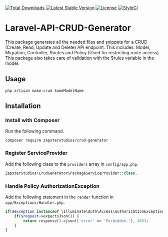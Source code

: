 [![Total Downloads](https://poser.pugx.org/zapsterstudios/crud-generator/downloads)](https://packagist.org/packages/zapsterstudios/crud-generator)
[![Latest Stable Version](https://poser.pugx.org/zapsterstudios/crud-generator/v/stable)](https://packagist.org/packages/zapsterstudios/crud-generator)
[![License](https://poser.pugx.org/zapsterstudios/crud-generator/license)](https://packagist.org/packages/zapsterstudios/crud-generator)
[![StyleCI](https://styleci.io/repos/93081424/shield)](https://styleci.io/repos/93081424)

# Laravel-API-CRUD-Generator
This package generates all the needed files and snippets for a CRUD (Create, Read, Update and Delete) API endpoint.
This includes: Model, Migration, Controller, Routes and Policy (Used for restricting route access).
This package also takes care of validation with the $rules variable in the model.

## Usage
``php artisan make:crud SomeModelName``

## Installation
### Install with Composer
Run the following command.
```
composer require zapsterstudios/crud-generator
```

### Register ServiceProvider
Add the following class to the ``providers`` array in ``config/app.php``.
```php
ZapsterStudios\CrudGenerator\PackageServiceProvider::class,
```

### Handle Policy AuthorizationException
Add the following statement in the ``render`` function in ``app/Exceptions/Handler.php``.
```php
if($exception instanceof \Illuminate\Auth\Access\AuthorizationException) {
    if($request->expectsJson()) {
        return response()->json(['error' => 'Forbidden.'], 403);
    }
}
```
